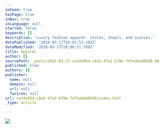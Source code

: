 ```yaml
---
inFeed: true
hasPage: true
inNav: true
inLanguage: null
starred: false
keywords: []
description: 'Luxury fashion apparel- stoles, shawls, and scarves.'
datePublished: '2016-03-17T20:01:53.183Z'
dateModified: '2016-03-17T20:00:51.789Z'
title: Apparel
author: []
sourcePath: _posts/2016-03-17-ce34a954-c8a5-47a2-b70e-fd7ea0a90508.md
published: true
authors: []
publisher:
  name: null
  domain: null
  url: null
  favicon: null
url: ce34a954-c8a5-47a2-b70e-fd7ea0a90508/index.html
_type: Article

---
```

![](https://the-grid-user-content.s3-us-west-2.amazonaws.com/c8b21a3b-8c2d-462e-8757-4c4d6043793f.png)